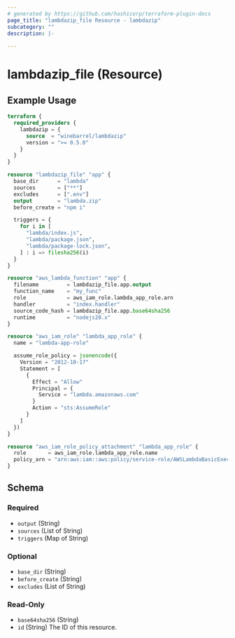 ```yaml
---
# generated by https://github.com/hashicorp/terraform-plugin-docs
page_title: "lambdazip_file Resource - lambdazip"
subcategory: ""
description: |-
  
---
```


# lambdazip_file (Resource)



## Example Usage

```terraform
terraform {
  required_providers {
    lambdazip = {
      source  = "winebarrel/lambdazip"
      version = ">= 0.5.0"
    }
  }
}

resource "lambdazip_file" "app" {
  base_dir      = "lambda"
  sources       = ["**"]
  excludes      = [".env"]
  output        = "lambda.zip"
  before_create = "npm i"

  triggers = {
    for i in [
      "lambda/index.js",
      "lambda/package.json",
      "lambda/package-lock.json",
    ] : i => filesha256(i)
  }
}

resource "aws_lambda_function" "app" {
  filename         = lambdazip_file.app.output
  function_name    = "my_func"
  role             = aws_iam_role.lambda_app_role.arn
  handler          = "index.handler"
  source_code_hash = lambdazip_file.app.base64sha256
  runtime          = "nodejs20.x"
}

resource "aws_iam_role" "lambda_app_role" {
  name = "lambda-app-role"

  assume_role_policy = jsonencode({
    Version = "2012-10-17"
    Statement = [
      {
        Effect = "Allow"
        Principal = {
          Service = "lambda.amazonaws.com"
        }
        Action = "sts:AssumeRole"
      }
    ]
  })
}

resource "aws_iam_role_policy_attachment" "lambda_app_role" {
  role       = aws_iam_role.lambda_app_role.name
  policy_arn = "arn:aws:iam::aws:policy/service-role/AWSLambdaBasicExecutionRole"
}
```

<!-- schema generated by tfplugindocs -->
## Schema

### Required

- `output` (String)
- `sources` (List of String)
- `triggers` (Map of String)

### Optional

- `base_dir` (String)
- `before_create` (String)
- `excludes` (List of String)

### Read-Only

- `base64sha256` (String)
- `id` (String) The ID of this resource.
